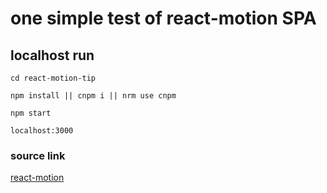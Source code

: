 # one simple test of react-motion SPA

## localhost run

```operate
cd react-motion-tip

npm install || cnpm i || nrm use cnpm 

npm start

localhost:3000

```

### source link 

[react-motion](https://github.com/chenglou/react-motion)
